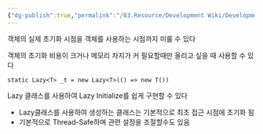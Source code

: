 ```yaml
---
{"dg-publish":true,"permalink":"/03.Resource/Development Wiki/Development Wiki (Sources)/CSharp Lazy Initialize (지연 초기화)/","noteIcon":"","created":"2024-11-10T14:59:28.000+09:00","updated":"2025-07-19T22:58:36.950+09:00"}
---
```


객체의 실제 초기화 시점을 객체를 사용하는 시점까지 미룰 수 있다

객체의 초기화 비용이 크거나 메모리 차지가 커 필요할때만 올리고 싶을 때 사용할 수 있다

```
static Lazy<T> _t = new Lazy<T>(() => new T())

```

Lazy<T> 클래스를 사용하여 Lazy Initialize를 쉽게 구현할 수 있다

- Lazy<T>클래스를 사용하여 생성하는 클래스는 기본적으로 최초 접근 시점에 초기화 됨
- 기본적으로 Thread-Safe하며 관련 설정을 조절할수도 있음